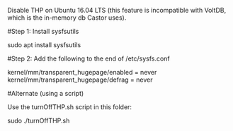 Disable THP on Ubuntu 16.04 LTS (this feature is incompatible with VoltDB, which is the in-memory db Castor uses).

#Step 1: Install sysfsutils

sudo apt install sysfsutils

#Step 2: Add the following to the end of /etc/sysfs.conf

kernel/mm/transparent_hugepage/enabled = never
kernel/mm/transparent_hugepage/defrag = never


#Alternate (using a script)

Use the turnOffTHP.sh script in this folder:

sudo ./turnOffTHP.sh
